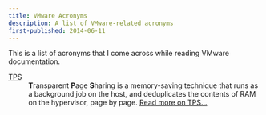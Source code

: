 ```yaml
---
title: VMware Acronyms
description: A list of VMware-related acronyms
first-published: 2014-06-11
---
```


This is a list of acronyms that I come across while reading VMware 
documentation.

<dl class='dl-horizontal'>
    <!-- TPS: Transparent Page Sharing -->
    <dt><abbr title='Transparent Page Sharing'>TPS</abbr></dt>
    <dd>
        <b>T</b>ransparent <b>P</b>age <b>S</b>haring is a memory-saving technique that runs as a background job on the
        host, and deduplicates the contents of RAM on the hypervisor, page by page.
        <a href='/posts/vmware-transparent-page-sharing/'>Read more on TPS...</a>
    </dd>
</dl>
